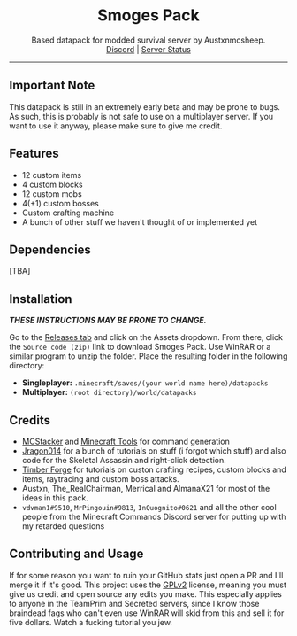 <h1 align="center">Smoges Pack</h1>
<p align="center">
Based datapack for modded survival server by Austxnmcsheep.<br>
<a href="https://discord.gg/mYTK57yP3A">Discord</a> | <a href="https://mcsrvstat.us/server/smoges.minehut.gg">Server Status</a>
</p>

---

## Important Note
This datapack is still in an extremely early beta and may be prone to bugs. As such, this is probably is not safe to use on a multiplayer server. If you want to use it anyway, please make sure to give me credit.

## Features
- 12 custom items
- 4 custom blocks
- 12 custom mobs
- 4(+1) custom bosses
- Custom crafting machine
- A bunch of other stuff we haven't thought of or implemented yet

## Dependencies
[TBA]

## Installation
***THESE INSTRUCTIONS MAY BE PRONE TO CHANGE.***

Go to the [Releases tab](https://github.com/Errorcrafter/smoges/releases) and click on the Assets dropdown. From there, click the `Source code (zip)` link to download Smoges Pack. Use WinRAR or a similar program to unzip the folder. Place the resulting folder in the following directory:

- **Singleplayer:** `.minecraft/saves/(your world name here)/datapacks`
- **Multiplayer:** `(root directory)/world/datapacks`

## Credits
- [MCStacker](https://mcstacker.net) and [Minecraft Tools](https://minecraft.tools/en/) for command generation
- [Jragon014](https://www.youtube.com/channel/UC_LBXGLs8Sa0opJHFVDVBqA) for a bunch of tutorials on stuff (i forgot which stuff) and also code for the Skeletal Assassin and right-click detection.
- [Timber Forge](https://www.youtube.com/c/TimberForge) for tutorials on custon crafting recipes, custom blocks and items, raytracing and custom boss attacks.
- Austxn, The_RealChairman, Merrical and AlmanaX21 for most of the ideas in this pack.
- `vdvman1#9510`, `MrPingouin#9813`, `InQuognito#0621` and all the other cool people from the Minecraft Commands Discord server for putting up with my retarded questions

## Contributing and Usage
If for some reason you want to ruin your GitHub stats just open a PR and I'll merge it if it's good.
This project uses the [GPLv2](https://simple.wikipedia.org/wiki/GNU_General_Public_License) license, meaning you must give us credit and open source any edits you make. This especially applies to anyone in the TeamPrim and Secreted servers, since I know those braindead fags who can't even use WinRAR will skid from this and sell it for five dollars. Watch a fucking tutorial you jew.